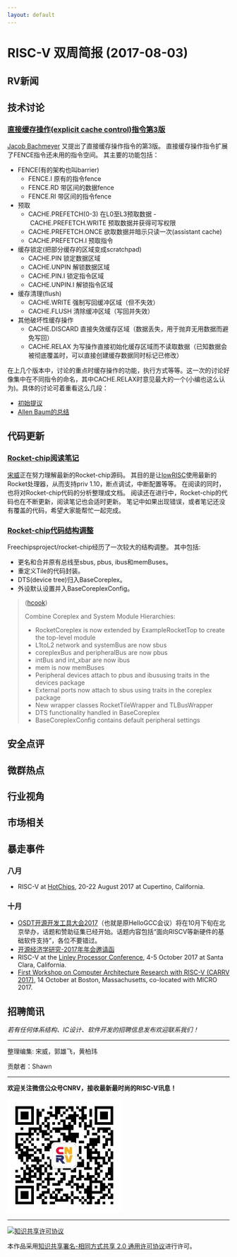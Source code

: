 ```yaml
---
layout: default
---
```


# RISC-V 双周简报 (2017-08-03)

## RV新闻


## 技术讨论

### [直接缓存操作(explicit cache control)指令第3版](https://groups.google.com/a/groups.riscv.org/forum/#!msg/isa-dev/Xa1y68PxjAU/MB2rLM1zAAAJ)

[Jacob Bachmeyer](mailto:jcb62281@gmail.com) 又提出了直接缓存操作指令的第3版。
直接缓存操作指令扩展了FENCE指令还未用的指令空间。
其主要的功能包括：
+ FENCE(有的架构也叫barrier)
  - FENCE.I 原有的指令fence
  - FENCE.RD 带区间的数据fence
  - FENCE.RI 带区间的指令fence
+ 预取
  - CACHE.PREFETCH(0-3) 在L0至L3预取数据
  - CACHE.PREFETCH.WRITE 预取数据并获得可写权限
  - CACHE.PREFETCH.ONCE 欲取数据并暗示只读一次(assistant cache)
  - CACHE.PREFETCH.I 预取指令
+ 缓存锁定(把部分缓存的区域变成scratchpad)
  - CACHE.PIN 锁定数据区域
  - CACHE.UNPIN 解锁数据区域
  - CACHE.PIN.I 锁定指令区域
  - CACHE.UNPIN.I 解锁指令区域
+ 缓存清理(flush)
  - CACHE.WRITE 强制写回缓冲区域（但不失效）
  - CACHE.FLUSH 清除缓冲区域（写回并失效）
+ 其他破坏性缓存操作
  - CACHE.DISCARD 直接失效缓存区域（数据丢失，用于抛弃无用数据而避免写回）
  - CACHE.RELAX 为写操作直接初始化缓存区域而不读取数据（已知数据会被彻底覆盖时，可以直接创建缓存数据同时标记已修改）

在上几个版本中，讨论的重点时缓存操作的功能，执行方式等等。这一次的讨论好像集中在不同指令的命名，其中CACHE.RELAX时意见最大的一个(小编也这么认为)。具体的讨论可着重看这么几段：
- [初始提议](https://groups.google.com/a/groups.riscv.org/forum/#!msg/isa-dev/Xa1y68PxjAU/MB2rLM1zAAAJ)
- [Allen Baum的总结](https://groups.google.com/a/groups.riscv.org/forum/#!msg/isa-dev/Xa1y68PxjAU/WlbR93D0AAAJ)


## 代码更新

### [Rocket-chip阅读笔记](https://github.com/cnrv/rocket-chip-read)

[宋威](http://wsong83.github.io/)正在努力理解最新的Rocket-chip源码。
其目的是让[lowRISC](http://lowrisc.org)使用最新的Rocket处理器，从而支持priv 1.10，断点调试，中断配置等等。
在阅读的同时，也将对Rocket-chip代码的分析整理成文档。
阅读还在进行中，Rocket-chip的代码也在不断更新，阅读笔记也会适时更新。
笔记中如果出现错误，或者笔记还没有覆盖的代码，希望大家能帮忙一起完成。

### [Rocket-chip代码结构调整](https://github.com/freechipsproject/rocket-chip/pull/875)

Freechipsproject/rocket-chip经历了一次较大的结构调整。
其中包括:
- 更名和合并原有总线至sbus, pbus, ibus和memBuses。
- 重定义Tile的代码封装。
- DTS(device tree)归入BaseCoreplex。
- 外设默认设置并入BaseCoreplexConfig。

> ([hcook](https://github.com/hcook))
>
> Combine Coreplex and System Module Hierarchies:
> - RocketCoreplex is now extended by ExampleRocketTop to create the top-level module
> - L1toL2 network and systemBus are now sbus
> - coreplexBus and peripheralBus are now pbus
> - intBus and int_xbar are now ibus
> - mem is now memBuses
> - Peripheral devices attach to pbus and ibususing traits in the devices package
> - External ports now attach to sbus using traits in the coreplex package
> - New wrapper classes RocketTileWrapper and TLBusWrapper
> - DTS functionality handled in BaseCoreplex
> - BaseCoreplexConfig contains default peripheral settings



## 安全点评


## 微群热点


## 行业视角
	

## 市场相关


## 暴走事件

### 八月
+ RISC-V at [HotChips](https://www.hotchips.org/), 20-22 August 2017 at Cupertino, California.

### 十月
+ [OSDT开源开发工具大会2017](http://www.hellogcc.org/?p=34315)（也就是原HelloGCC会议）将在10月下旬在北京举办，话题和赞助征集已经开始。话题内容包括“面向RISCV等新硬件的基础软件支持”，各位不要错过。
+ [开源经济学研究-2017年年会邀请函](http://www.open-source-economics.org/open_source_economics_2017.html)
+ RISC-V at the [Linley Processor Conference](http://www.linleygroup.com/events/event.php?num=43), 4-5 October 2017 at Santa Clara, California.
+ [First Workshop on Computer Architecture Research with RISC-V (CARRV 2017)](https://carrv.github.io/#first-workshop-on-computer-architecture-research-with-risc-v-carrv-2017), 14 October at Boston, Massachusetts, co-located with MICRO 2017.


## 招聘简讯

_若有任何体系结构、IC设计、软件开发的招聘信息发布欢迎联系我们！_
 
----

整理编集: 宋威，郭雄飞，黄柏玮

贡献者：Shawn

----

**欢迎关注微信公众号CNRV，接收最新最时尚的RISC-V讯息！**

![CNRV微信公众号](/assets/images/cnrv_qr.png)

----

<a rel="license" href="http://creativecommons.org/licenses/by-sa/2.0/"><img alt="知识共享许可协议" style="border-width:0" src="https://i.creativecommons.org/l/by-sa/2.0/88x31.png" /></a>

本作品采用<a rel="license" href="http://creativecommons.org/licenses/by-sa/2.0/">知识共享署名-相同方式共享 2.0 通用许可协议</a>进行许可。
